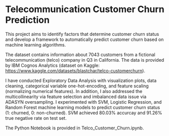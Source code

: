 # Telecommunication Customer Churn Prediction
This project aims to identify factors that determine customer churn status and develop
a framework to automatically predict customer churn based on machine learning
algorithms.

The dataset contains information about 7043 customers from a fictional telecommunication
(telco) company in Q3 in California. 
The data is provided by IBM Cognos Analytics 
(dataset on Kaggle: https://www.kaggle.com/datasets/blastchar/telco-customerchurn).

I have conducted Exploratory Data Analysis with visualization plots, data cleaning, categorical variable one-hot-encoding, 
and feature scaling (normalizing numerical features). In addition, I also addressed the multicollinearity via feature selection 
and imbalanced data issue via ADASYN oversampling. I experimented with SVM, Logistic Regression, and Random Forest machine learning models
to predict customer churn status (1: churned, 0: non-churned). SVM achieved 80.03% accurcay and 91.26% true negative rate on test set.

The Python Notebook is provided in Telco_Customer_Churn.ipynb. 
